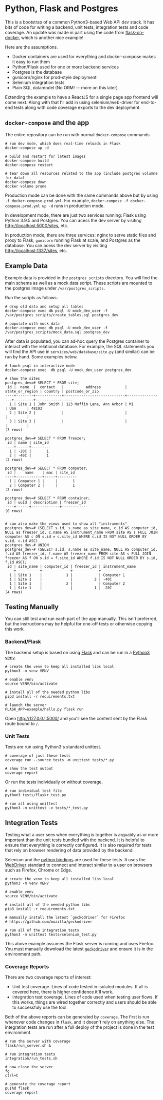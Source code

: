 # Python, Flask and Postgres

This is a bootstrap of a common Python3-based Web API dev stack. It has bits of code
for writing a backend, unit tests, integration tests and code coverage. An update was
made in part using the code from [flask-on-docker](https://github.com/testdrivenio/flask-on-docker), which is another nice example!

Here are the assumptions.

* Docker containers are used for everything and docker-compose makes it easy to run them
* Python/Flask used for one or more backend services
* Postgres is the database
* gunicorn/nginx for prod-style deployment
* Selenium integration tests
* Plain SQL datamodel (No ORM! -- more on this later)

Extending the example to have a ReactJS for a single page app frontend will come next.
Along with that I'll add in using selenium/web-driver for end-to-end tests along with 
code coverage exports to the dev deployment.

## `docker-compose` and the app

The entire repository can be run with normal `docker-compose` commands.

```
# run dev mode, which does real-time reloads in Flask
docker-compose up -d

# build and restart for latest images
docker-compose build
docker-compose restart

# tear down all resources related to the app (include postgres volumne for data)
docker-compose down
docker volume prune
```

Production mode can be done with the same commands above but by using `-f docker-compose.prod.yml`.
For example, `docker-compose -f docker-compose.prod.yml up -d` runs in production mode.

In development mode, there are just two services running: Flask using Python 3.9.5 and
Postgres. You can acess the dev server by visiting [http://localhost:5000/sites](http://localhost:5000/sites), etc.

In production mode, there are three services: nginx to serve static files and proxy to Flask,
`gunicorn` running Flask at scale, and Postgres as the database. You can acess the dev server by visiting [http://localhost:1337/sites](http://localhost:1337/sites), etc.

## Example Data

Example data is provided in the `postgres_scripts` directory. You will find the main 
schema as well as a mock data script. These scripts are mounted to the postgres image
under `/var/postgres_scripts`.

Run the scripts as follows:

```
# drop old data and setup all tables
docker-compose exec db psql -U mock_dev_user -f /var/postgres_scripts/create_tables.sql postgres_dev

# populate with mock data
docker-compose exec db psql -U mock_dev_user -f /var/postgres_scripts/mock_data.sql postgres_dev
```

After data is populated, you can ad-hoc query the Postgres container to interact with
the relational database. For example, the SQL statements you will find the API use in 
`services/web/database/site.py` (and similar) can be run by hand. Some examples below.

```
# lauch psql in interactive mode
docker-compose exec  db psql -U mock_dev_user postgres_dev

# show the sites
postgres_dev=# SELECT * FROM site;
 id |  name  |  contact   |          address           | state_or_region | country | postcode_or_zip 
----+--------+------------+----------------------------+-----------------+---------+-----------------
  1 | Site 1 | John Smith | 123 Muffin Lane, Ann Arbor | MI              | USA     | 48103
  2 | Site 2 |            |                            |                 |         | 
  3 | Site 3 |            |                            |                 |         | 
(3 rows)

postgres_dev=# SELECT * FROM freezer;
 id | name | site_id 
----+------+---------
  1 | -20C |       1
  2 | -40C |       1
(2 rows)

postgres_dev=# SELECT * FROM computer;
 id |    name    | mac | site_id 
----+------------+-----+---------
  1 | Computer 1 |     |       1
  2 | Computer 2 |     |       1
(2 rows)

postgres_dev=# SELECT * FROM container;
 id | uuid | description | freezer_id 
----+------+-------------+------------
(0 rows)


# can also make the views used to show all "instruments"
postgres_dev=# (SELECT s.id, s.name as site_name, c.id AS computer_id, NULL as freezer_id, c.name AS instrument_name FROM site AS s FULL JOIN computer AS c ON s.id = c.site_id WHERE c.id IS NOT NULL ORDER BY s.id, c.id ASC)
postgres_dev-# UNION
postgres_dev-# (SELECT s.id, s.name as site_name, NULL AS computer_id, f.id AS freezer_id, f.name AS freezer_name FROM site AS s FULL JOIN freezer AS f ON s.id = f.site_id WHERE f.id IS NOT NULL ORDER BY s.id, f.id ASC);
 id | site_name | computer_id | freezer_id | instrument_name 
----+-----------+-------------+------------+-----------------
  1 | Site 1    |           1 |            | Computer 1
  1 | Site 1    |             |          2 | -40C
  1 | Site 1    |           2 |            | Computer 2
  1 | Site 1    |             |          1 | -20C
(4 rows)
```

## Testing Manually

You can still test and run each part of the app manually. This isn't preferred, but the instructions may be helpful for one-off tests or otherwise copying this work.


### Backend/Flask

The backend setup is based on using [Flask](http://flask.pocoo.org/docs/0.12/installation/) and can be run in a [Python3 venv](https://docs.python.org/3/library/venv.html#module-venv).

```
# create the venv to keep all installed libs local
python3 -m venv VENV

# enable venv
source VENV/bin/activate

# install all of the needed python libs
pip3 install -r requirements.txt

# launch the server
FLASK_APP=example/hello.py flask run
```

Open http://127.0.0.1:5000/ and you'll see the content sent by the Flask route bound to `/`.


### Unit Tests

Tests are run using Python3's standard unittest.

```
# coverage of just these tests
coverage run --source tests -m unittest tests/*.py

# show the test output
coverage report
```

Or run the tests individually or without coverage.

```
# run individual test file
python3 tests/flaskr_test.py

# run all using unittest
python3 -m unittest -v tests/*_test.py
```


## Integration Tests

Testing what a user sees when everything is together is arguably as or more important than the unit tests bundled with the backend. It is helpful to ensure that everything is correctly configured. It is also required for tests that rely on browser rendering of data provided by the backend.

Selenium and the [python bindings](http://selenium-python.readthedocs.io/installation.html) are used for these tests. It uses the [WebDriver](https://www.w3.org/TR/webdriver/) standard to connect and interact similar to a user on browsers such as Firefox, Chrome or Edge. 


```
# create the venv to keep all installed libs local
python3 -m venv VENV

# enable venv
source VENV/bin/activate

# install all of the needed python libs
pip3 install -r requirements.txt

# manually install the latest `geckodriver` for Firefox
# https://github.com/mozilla/geckodriver

# run all of the integration tests
python3 -m unittest tests/selenium_test.py
```

This above example assumes the Flask server is running and uses Firefox. You must manually download the latest [`geckodriver`]( https://github.com/mozilla/geckodriver/releases/tag/v0.19.0) and ensure it is in the environment path.


### Coverage Reports

There are two coverage reports of interest:

* Unit test coverage. Lines of code tested in isolated modules. If all is covered here, there is higher confidence it'll work.
* Integration test coverage. Lines of code used when testing user flows. If this works, things are wired together correctly and users should be able to successfuly use the tool.

Both of the above reports can be generated by `coverage`. The first is run whenever code changes in `flask`, and it doesn't rely on anything else. The integration tests are run after a full deploy of the project is done in the test environment. 

```
# run the server with coverage
flask/run_server.sh &

# run integration tests
integration/run_tests.sh

# now close the server
fg
ctrl+C

# generate the coverage report
pushd flask
coverage report
```
